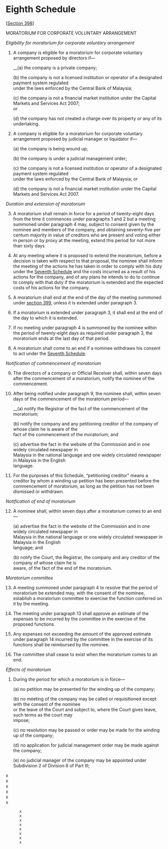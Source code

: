 # Eighth Schedule

\[[Section 398](../../../part-3-management-of-company/division-8-corporate-rescue-mechanism/subdivision-1-corporate-voluntary-arrangement/section-398.-moratorium.md)\]

MORATORIUM FOR CORPORATE VOLUNTARY ARRANGEMENT

_Eligibility for moratorium for corporate voluntary arrangement_

1. A company is eligible for a moratorium for corporate voluntary arrangement proposed by directors if—

     __\(a\)  the company is a private company;

     \(b\)  the company is not a licensed institution or operator of a designated payment system regulated                         
     under the laws enforced by the Central Bank of Malaysia; 

     \(c\)  the company is not a financial market institution under the Capital Markets and Services Act 2007;    
     or

     \(d\)  the company has not created a charge over its property or any of its undertaking.

2. A company is eligible for a moratorium for corporate voluntary arrangement proposed by judicial manager or liquidator if—

     \(a\)  the company is being wound up;

     \(b\)  the company is under a judicial management order;

     \(c\)  the company is not a licensed institution or operator of a designated payment system regulated                        
     under the laws enforced by the Central Bank of Malaysia; or 

     \(d\)  the company is not a financial market institution under the Capital Markets and Services Act 2007.

_Duration and extension of moratorium_

3. A moratorium shall remain in force for a period of twenty-eight days from the time it commences under paragraphs 1 and 2 but a meeting summoned under paragraph 4 may, subject to consent given by the nominee and members of the company, and obtaining seventy-five per centum majority in value of creditors who are present and voting either in person or by proxy at the meeting, extend this period for not more than sixty days

4. At any meeting where it is proposed to extend the moratorium, before a decision is taken with respect to that proposal, the nominee shall inform the meeting of the actions he has taken in order to comply with his duty under the [Seventh Schedule](seventh-schedule.md) and the costs incurred as a result of his actions for the company, and of any plans he intends to do to continue to comply with that duty if the moratorium is extended and the expected costs of his actions for the company.

5. A moratorium shall end at the end of the day of the meeting summoned under [section 399](../../../part-3-management-of-company/division-8-corporate-rescue-mechanism/subdivision-1-corporate-voluntary-arrangement/section-399.-summoning-of-meetings.md), unless it is extended under paragraph 3.

6. If a moratorium is extended under paragraph 3, it shall end at the end of the day to which it is extended.

7. If no meeting under paragraph 4 is summoned by the nominee within the period of twenty-eight days as required under paragraph 3, the moratorium ends at the last day of that period.

8. A moratorium shall come to an end if a nominee withdraws his consent to act under the [Seventh Schedule](seventh-schedule.md).

_Notification of commencement of moratorium_

9. The directors of a company or Official Receiver shall, within seven days after the commencement of a moratorium, notify the nominee of the commencement.

10. After being notified under paragraph 9, the nominee shall, within seven days of the commencement of the moratorium period—

     __\(a\)  notify the Registrar of the fact of the commencement of the moratorium;

     \(b\)  notify the company and any petitioning creditor of the company of whose claim he is aware of the                              
     fact of the commencement of the moratorium; and

     \(c\)  advertise the fact in the website of the Commission and in one widely circulated newspaper in                              
     Malaysia in the national language and one widely circulated newspaper in Malaysia in the English                              
     language.

11. For the purposes of this Schedule, “petitioning creditor” means a creditor by whom a winding up petition has been presented before the commencement of moratorium, as long as the petition has not been dismissed or withdrawn.

_Notification of end of moratorium_

12. A nominee shall, within seven days after a moratorium comes to an end—

    \(a\)  advertise the fact in the website of the Commission and in one widely circulated newspaper in                              
     Malaysia in the national language or one widely circulated newspaper in Malaysia in the English                              
     language; and

     \(b\)  notify the Court, the Registrar, the company and any creditor of the company of whose claim he is                              
     aware, of the fact of the end of the moratorium.

_Moratorium committee_

13. A meeting summoned under paragraph 4 to resolve that the period of moratorium be extended may, with the consent of the nominee, establish a moratorium committee to exercise the function conferred on it by the meeting.

14. The meeting under paragraph 13 shall approve an estimate of the expenses to be incurred by the committee in the exercise of the proposed functions.

15. Any expenses not exceeding the amount of the approved estimate under paragraph 14 incurred by the committee in the exercise of its functions shall be reimbursed by the nominee.

16. The committee shall cease to exist when the moratorium comes to an end.

_Effects of moratorium_

1. During the period for which a moratorium is in force—

     \(a\)  no petition may be presented for the winding up of the company;

     \(b\)  no meeting of the company may be called or requisitioned except with the consent of the nominee                             
     or the leave of the Court and subject to, where the Court gives leave, such terms as the court may                                     
     impose;

     \(c\)  no resolution may be passed or order may be made for the winding up of the company;

     \(d\)  no application for judicial management order may be made against the company;

     \(e\)  no judicial manager of the company may be appointed under Subdivision 2 of Division 8 of Part III;



x                             
     x                             
     x                             
     x                             
     x                             
     x 

          x                    
          x          
          x    
          x              
          x        
          x          
          x    
          x   



